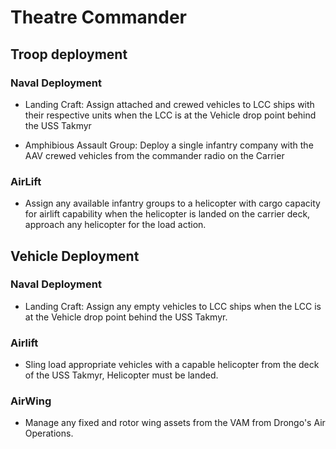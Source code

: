 # Theatre Commander

## Troop deployment

### Naval Deployment

- Landing Craft: Assign attached and crewed vehicles to LCC ships with their respective units when the LCC is at the Vehicle drop point behind the USS Takmyr

- Amphibious Assault Group: Deploy a single infantry company with the AAV crewed vehicles from the commander radio on the Carrier

### AirLift

- Assign any available infantry groups to a helicopter with cargo capacity for airlift capability when the helicopter is landed on the carrier deck, approach any helicopter for the load action.

## Vehicle Deployment

### Naval Deployment

- Landing Craft: Assign any empty vehicles to LCC ships when the LCC is at the Vehicle drop point behind the USS Takmyr.

### Airlift

- Sling load appropriate vehicles with a capable helicopter from the deck of the USS Takmyr, Helicopter must be landed.

### AirWing

- Manage any fixed and rotor wing assets from the VAM from Drongo's Air Operations.
